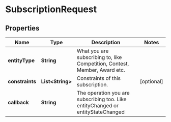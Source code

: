 

# SubscriptionRequest



## Properties

| Name | Type | Description | Notes |
|------------ | ------------- | ------------- | -------------|
|**entityType** | **String** | What you are subscribing to, like Competition, Contest, Member, Award etc. |  |
|**constraints** | **List&lt;String&gt;** | Constraints of this subscription. |  [optional] |
|**callback** | **String** | The operation you are subscribing too. Like entityChanged or entityStateChanged |  |



